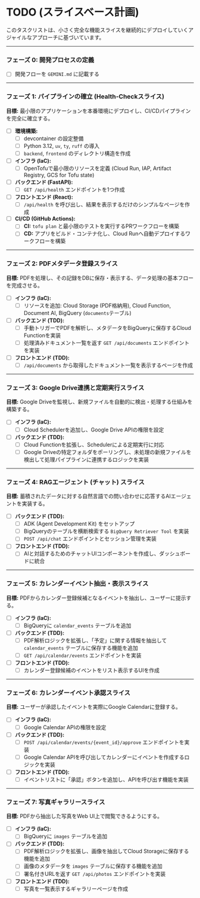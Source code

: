 # TODO (スライスベース計画)

このタスクリストは、小さく完全な機能スライスを継続的にデプロイしていくアジャイルなアプローチに基づいています。

---

### フェーズ 0: 開発プロセスの定義

- [ ] 開発フローを `GEMINI.md` に記載する

---

### フェーズ 1: パイプラインの確立 (Health-Checkスライス)

**目標:** 最小限のアプリケーションを本番環境にデプロイし、CI/CDパイプラインを完全に確立する。

- [ ] **環境構築:**
    - [ ] devcontainer の設定整備
    - [ ] Python 3.12, `uv`, `ty`, `ruff` の導入
    - [ ] `backend`, `frontend` のディレクトリ構造を作成
- [ ] **インフラ (IaC):**
    - [ ] OpenTofuで最小限のリソースを定義 (Cloud Run, IAP, Artifact Registry, GCS for Tofu state)
- [ ] **バックエンド (FastAPI):**
    - [ ] `GET /api/health` エンドポイントを1つ作成
- [ ] **フロントエンド (React):**
    - [ ] `/api/health` を呼び出し、結果を表示するだけのシンプルなページを作成
- [ ] **CI/CD (GitHub Actions):**
    - [ ] **CI:** `tofu plan` と最小限のテストを実行するPRワークフローを構築
    - [ ] **CD:** アプリをビルド・コンテナ化し、Cloud Runへ自動デプロイするワークフローを構築

---

### フェーズ 2: PDFメタデータ登録スライス

**目標:** PDFを処理し、その記録をDBに保存・表示する、データ処理の基本フローを完成させる。

- [ ] **インフラ (IaC):**
    - [ ] リソースを追加: Cloud Storage (PDF格納用), Cloud Function, Document AI, BigQuery (`documents`テーブル)
- [ ] **バックエンド (TDD):**
    - [ ] 手動トリガーでPDFを解析し、メタデータをBigQueryに保存するCloud Functionを実装
    - [ ] 処理済みドキュメント一覧を返す `GET /api/documents` エンドポイントを実装
- [ ] **フロントエンド (TDD):**
    - [ ] `/api/documents` から取得したドキュメント一覧を表示するページを作成

---

### フェーズ 3: Google Drive連携と定期実行スライス

**目標:** Google Driveを監視し、新規ファイルを自動的に検出・処理する仕組みを構築する。

- [ ] **インフラ (IaC):**
    - [ ] Cloud Schedulerを追加し、Google Drive APIの権限を設定
- [ ] **バックエンド (TDD):**
    - [ ] Cloud Functionを拡張し、Schedulerによる定期実行に対応
    - [ ] Google Driveの特定フォルダをポーリングし、未処理の新規ファイルを検出して処理パイプラインに連携するロジックを実装

---

### フェーズ 4: RAGエージェント (チャット) スライス

**目標:** 蓄積されたデータに対する自然言語での問い合わせに応答するAIエージェントを実装する。

- [ ] **バックエンド (TDD):**
    - [ ] ADK (Agent Development Kit) をセットアップ
    - [ ] BigQueryのテーブルを横断検索する `BigQuery Retriever Tool` を実装
    - [ ] `POST /api/chat` エンドポイントとセッション管理を実装
- [ ] **フロントエンド (TDD):**
    - [ ] AIと対話するためのチャットUIコンポーネントを作成し、ダッシュボードに統合

---

### フェーズ 5: カレンダーイベント抽出・表示スライス

**目標:** PDFからカレンダー登録候補となるイベントを抽出し、ユーザーに提示する。

- [ ] **インフラ (IaC):**
    - [ ] BigQueryに `calendar_events` テーブルを追加
- [ ] **バックエンド (TDD):**
    - [ ] PDF解析ロジックを拡張し、「予定」に関する情報を抽出して `calendar_events` テーブルに保存する機能を追加
    - [ ] `GET /api/calendar/events` エンドポイントを実装
- [ ] **フロントエンド (TDD):**
    - [ ] カレンダー登録候補のイベントをリスト表示するUIを作成

---

### フェーズ 6: カレンダーイベント承認スライス

**目標:** ユーザーが承認したイベントを実際にGoogle Calendarに登録する。

- [ ] **インフラ (IaC):**
    - [ ] Google Calendar APIの権限を設定
- [ ] **バックエンド (TDD):**
    - [ ] `POST /api/calendar/events/{event_id}/approve` エンドポイントを実装
    - [ ] Google Calendar APIを呼び出してカレンダーにイベントを作成するロジックを実装
- [ ] **フロントエンド (TDD):**
    - [ ] イベントリストに「承認」ボタンを追加し、APIを呼び出す機能を実装

---

### フェーズ 7: 写真ギャラリースライス

**目標:** PDFから抽出した写真をWeb UI上で閲覧できるようにする。

- [ ] **インフラ (IaC):**
    - [ ] BigQueryに `images` テーブルを追加
- [ ] **バックエンド (TDD):**
    - [ ] PDF解析ロジックを拡張し、画像を抽出してCloud Storageに保存する機能を追加
    - [ ] 画像のメタデータを `images` テーブルに保存する機能を追加
    - [ ] 署名付きURLを返す `GET /api/photos` エンドポイントを実装
- [ ] **フロントエンド (TDD):**
    - [ ] 写真を一覧表示するギャラリーページを作成